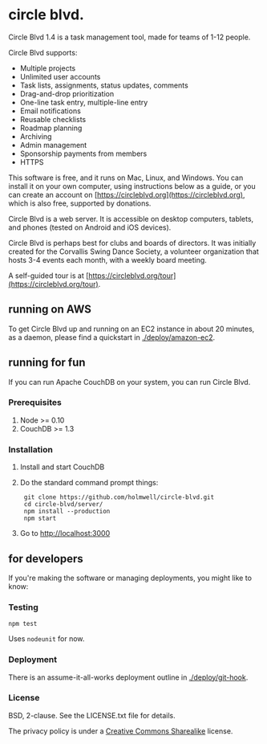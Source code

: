 circle blvd.
===============
Circle Blvd 1.4 is a task management tool, made for teams of 1-12 people.

Circle Blvd supports:
 * Multiple projects
 * Unlimited user accounts
 * Task lists, assignments, status updates, comments
 * Drag-and-drop prioritization
 * One-line task entry, multiple-line entry
 * Email notifications
 * Reusable checklists
 * Roadmap planning
 * Archiving
 * Admin management
 * Sponsorship payments from members
 * HTTPS

This software is free, and it runs on Mac, Linux, and Windows. You can install it on your own computer, using instructions below as a guide, or you can create an account on [https://circleblvd.org](https://circleblvd.org), which is also free, supported by donations.

Circle Blvd is a web server. It is accessible on desktop computers, tablets, and phones (tested on Android and iOS devices).

Circle Blvd is perhaps best for clubs and boards of directors. It was initially created for the Corvallis Swing Dance Society, a volunteer organization that hosts 3-4 events each month, with a weekly board meeting.

A self-guided tour is at [https://circleblvd.org/tour](https://circleblvd.org/tour).


running on AWS
----------------
To get Circle Blvd up and running on an EC2 instance in about 20 minutes,
as a daemon, please find a quickstart in [./deploy/amazon-ec2](https://github.com/holmwell/circle-blvd/tree/master/deploy/amazon-ec2).


running for fun
----------------
If you can run Apache CouchDB on your system, you can run Circle Blvd.

### Prerequisites
1. Node >= 0.10
2. CouchDB >= 1.3

### Installation
1. Install and start CouchDB
2. Do the standard command prompt things:

        git clone https://github.com/holmwell/circle-blvd.git
        cd circle-blvd/server/
        npm install --production
        npm start

3. Go to [http://localhost:3000](http://localhost:3000)

for developers
-----------------
If you're making the software or managing deployments, you
might like to know:

### Testing

    npm test

Uses `nodeunit` for now.

### Deployment
There is an assume-it-all-works deployment outline in [./deploy/git-hook](https://github.com/holmwell/circle-blvd/tree/master/deploy/git-hook).

### License
BSD, 2-clause. See the LICENSE.txt file for details.

The privacy policy is under a [Creative Commons Sharealike](https://creativecommons.org/licenses/by-sa/2.5/) license.
